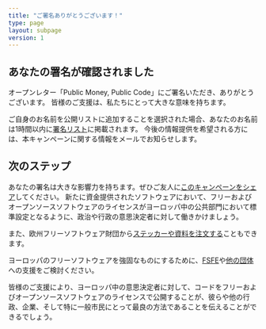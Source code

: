```yaml
---
title: "ご署名ありがとうございます！"
type: page
layout: subpage
version: 1
---
```


## あなたの署名が確認されました

オープンレター「Public Money, Public Code」にご署名いただき、ありがとうございます。
 皆様のご支援は、私たちにとって大きな意味を持ちます。

ご自身のお名前を公開リストに追加することを選択された場合、あなたのお名前は1時間以内に[署名リスト](../all-signatures)に掲載されます。
 今後の情報提供を希望される方には、本キャンペーンに関する情報をメールでお知らせします。

## 次のステップ

あなたの署名は大きな影響力を持ちます。ぜひご友人に[このキャンペーンをシェア](../../#spread)してください。
新たに資金提供されたソフトウェアにおいて、フリーおよびオープンソースソフトウェアのライセンスがヨーロッパ中の公共部門において標準設定となるように、政治や行政の意思決定者に対して働きかけましょう。

また、欧州フリーソフトウェア財団から[ステッカーや資料を注文する](https://fsfe.org/promo#pmpc)こともできます。

ヨーロッパのフリーソフトウェアを強固なものにするために、[FSFE](https://my.fsfe.org/donate?referrer=pmpc)や[他の団体](../../#organisations)への支援をご検討ください。

皆様のご支援により、ヨーロッパ中の意思決定者に対して、コードをフリーおよびオープンソースソフトウェアのライセンスで公開することが、彼らや他の行政、企業、そして特に一般市民にとって最良の方法であることを伝えることができるでしょう。
